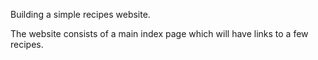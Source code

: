 Building a simple recipes website.

The website consists of a main index page which will have links to a few recipes.